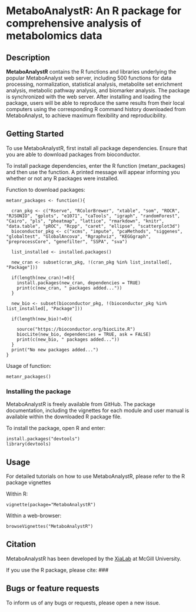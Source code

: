 # MetaboAnalystR: An R package for comprehensive analysis of metabolomics data

## Description 

**MetaboAnalystR** contains the R functions and libraries underlying the popular MetaboAnalyst web server, including 500 functions for data processing, normalization, statistical analysis, metabolite set enrichment analysis, metabolic pathway analysis, and biomarker analysis. The package is synchronized with the web server. After installing and loading the package, users will be able to reproduce the same results from their local computers using the corresponding R command history downloaded from MetaboAnalyst, to achieve maximum flexibility and reproducibility.

## Getting Started

To use MetaboAnalystR, first install all package dependencies. Ensure that you are able to download packages from bioconductor. 

To install package dependencies, enter the R function (metanr_packages) and then use the function. A printed message will appear informing you whether or not any R packages were installed. 


Function to download packages:
```
metanr_packages <- function(){
  
  cran_pkg <- c("Rserve", "RColorBrewer", "xtable", "som", "ROCR", "RJSONIO", "gplots", "e1071", "caTools", "igraph", "randomForest", "Cairo", "pls", "pheatmap", "lattice", "rmarkdown", "knitr", "data.table", "pROC", "Rcpp", "caret", "ellipse", "scatterplot3d")
  bioconductor_pkg <- c("xcms", "impute", "pcaMethods", "siggenes", "globaltest", "GlobalAncova", "Rgraphviz", "KEGGgraph", "preprocessCore", "genefilter", "SSPA", "sva")
  
  list_installed <- installed.packages()
  
  new_cran <- subset(cran_pkg, !(cran_pkg %in% list_installed[, "Package"]))
  
  if(length(new_cran)!=0){
    install.packages(new_cran, dependencies = TRUE)
    print(c(new_cran, " packages added..."))
  }
  
  new_bio <- subset(bioconductor_pkg, !(bioconductor_pkg %in% list_installed[, "Package"]))
  
  if(length(new_bio)!=0){
    
    source("https://bioconductor.org/biocLite.R")
    biocLite(new_bio, dependencies = TRUE, ask = FALSE)
    print(c(new_bio, " packages added..."))
  }
  print("No new packages added...")
}
```
Usage of function:
```
metanr_packages()
```

### Installing the package

MetaboAnalystR is freely available from GitHub. The package documentation, including the vignettes for each module and user manual is available within the downloaded R package file.

To install the package, open R and enter:

```
install.packages("devtools")
library(devtools)
```
## Usage

For detailed tutorials on how to use MetaboAnalystR, please refer to the R package vignettes 

Within R:
```
vignette(package="MetaboAnalystR")
```

Within a web-browser:
```
browseVignettes("MetaboAnalystR")
```

## Citation

MetaboAnalystR has been developed by the [XiaLab](http://www.xialab.ca/) at McGill University. 

If you use the R package, please cite: ###

## Bugs or feature requests

To inform us of any bugs or requests, please open a new issue. 





